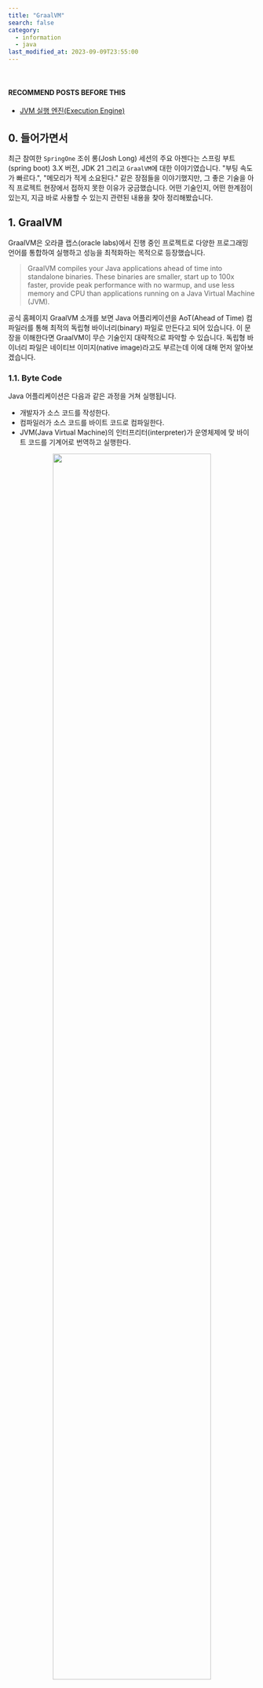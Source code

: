 ```yaml
---
title: "GraalVM"
search: false
category:
  - information
  - java
last_modified_at: 2023-09-09T23:55:00
---
```


<br/>

#### RECOMMEND POSTS BEFORE THIS

* [JVM 실행 엔진(Execution Engine)][jvm-execution-engine-link]

## 0. 들어가면서

최근 참여한 `SpringOne` 조쉬 롱(Josh Long) 세션의 주요 아젠다는 스프링 부트(spring boot) 3.X 버전, JDK 21 그리고 `GraalVM`에 대한 이야기였습니다. 
"부팅 속도가 빠르다.", "메모리가 적게 소요된다." 같은 장점들을 이야기했지만, 그 좋은 기술을 아직 프로젝트 현장에서 접하지 못한 이유가 궁금했습니다. 
어떤 기술인지, 어떤 한계점이 있는지, 지금 바로 사용할 수 있는지 관련된 내용을 찾아 정리해봤습니다. 

## 1. GraalVM

GraalVM은 오라클 랩스(oracle labs)에서 진행 중인 프로젝트로 다양한 프로그래밍 언어를 통합하여 실행하고 성능을 최적화하는 목적으로 등장했습니다. 

> GraalVM compiles your Java applications ahead of time into standalone binaries. These binaries are smaller, start up to 100x faster, provide peak performance with no warmup, and use less memory and CPU than applications running on a Java Virtual Machine (JVM).

공식 홈페이지 GraalVM 소개를 보면 Java 어플리케이션을 AoT(Ahead of Time) 컴파일러를 통해 최적의 독립형 바이너리(binary) 파일로 만든다고 되어 있습니다. 
이 문장을 이해한다면 GraalVM이 무슨 기술인지 대략적으로 파악할 수 있습니다. 
독립형 바이너리 파일은 네이티브 이미지(native image)라고도 부르는데 이에 대해 먼저 알아보겠습니다. 

### 1.1. Byte Code

Java 어플리케이션은 다음과 같은 과정을 거쳐 실행됩니다.

* 개발자가 소스 코드를 작성한다.
* 컴파일러가 소스 코드를 바이트 코드로 컴파일한다.
* JVM(Java Virtual Machine)의 인터프리터(interpreter)가 운영체제에 맞 바이트 코드를 기계어로 번역하고 실행한다.

<p align="center">
    <img src="/images/graal-vm-1.JPG" width="80%" class="image__border">
</p>

### 1.2. Native Image

사실 GraalVM이 만든다는 독립적인 바이너리 파일은 운영체제에서 직접 실행할 수 있는 기계어를 의미합니다. 
소스 코드를 운영체제가 이해할 수 있는 기계어를 직접 컴파일합니다. 
GraalVM가 컴파일을 통해 생성하는 파일은 JVM 없이 운영체제가 직접 실행할 수 있으며 이를 네이티브 이미지(native image)라고 합니다. 

* 개발자가 소스 코드를 작성한다.
* 컴파일러가 소스 코드를 실행 파일로 컴파일한다.
* 운영체제가 실행 파일을 실행한다.

<p align="center">
    <img src="/images/graal-vm-2.JPG" width="50%" class="image__border">
</p>

#### 1.2.1. Native Image in Native Cloud

GraalVM이 추구하는 것은 Java라는 언어가 처음 등장한 배경인 `Write Once Run Anywhere`과 정반대입니다. 
Java는 어플리케이션 코드를 작성하고 한번 빌드하면 플랫폼에 종속되지 않고 어디서든 실행시킬 수 있었습니다. 
GraalVM은 플랫폼에 최적화 된 컴파일을 수행하다보니 운영체제가 변경되면 어플리케이션을 다시 빌드해야합니다. 
예전 C, C++ 처럼 플랫폼에 종속된 컴파일 기술이 다시 등장한 배경에는 클라우드(cloud) 기술 발전이 있습니다. 

* 컨테이너의 베이스 이미지에 맞는 빌드를 수행하면 되므로 호스트 플랫폼에 종속적이지 않다. 
* 클라우드 환경에서 컨테이너가 자주 생성되고 삭제되므로 가벼운 어플리케이션, 빠른 실행이 필요하다.
* 작은 단위의 함수를 서비스처럼 사용하는 서버리스(serverless) 기술은 가볍고, 빠른 실행이 필요하다.

GraalVM의 네이티브 이미지는 이런 문제점을 해결합니다. 

* JVM이 필요한 리소스의 일부만 사용하기 때문에 실행 속도가 빠릅니다.
    * 수 밀리초(milliseconds)만에 실행됩니다.
* 네이티브 바이너리로 작성되었기 때문에 웜업(warmup) 없이 최고의 성능을 즉시 제공합니다.
* 빠르고 효율적인 배포를 위해 경량 컨테이너 이미지로 패키징이 가능합니다.
* 불필요하거나 사용하지 않는 코드들은 제거하기 때문에 공격에 대한 노출을 최소화합니다.

## 2. Compilers

GraalVM은 어플리케이션을 실행하는 두 가지 방법을 제공합니다. 
사용하는 컴파일러에 따라 실행 방법이 바뀝니다. 
GraalVM이 사용하는 두 컴파일러에 대해 살펴보겠습니다. 

* Graal Compiler
    * C2 컴파일러를 대체하기 위해 Java로 개발된 JIT(Just In Time) 컴파일러
* AOT(Ahead Of Time) Compiler
    * 네이티브 이미지를 생성하는 컴파일러

### 2.1. Graal Compiler

Graal 컴파일러에 대해 알아보기 전에 먼저 JIT 컴파일러를 살펴보겠습니다. 

#### 2.1.1. Just In Time Compiler

Java 어플리케이션이 실행되면 바이트 코드는 JVM 인터프리터를 통해 매번 기계어로 번역 후 실행됩니다. 
Java가 C, C++ 같은 컴파일 언어보다 느리다는 이유는 바이트 코드를 기계어로 번역하는 과정 때문입니다. 
실행 속도의 격차를 줄이기 위해 등장한 것이 JIT 컴파일러입니다.

> In computing, just-in-time (JIT) compilation (also dynamic translation or run-time compilations) is a way of executing computer code that involves compilation during execution of a program (at run time) rather than before execution.

JIT 컴파일러는 어플리케이션 런타임 중 자주 실행되는 바이트 코드 영역을 기계어로 컴파일합니다. 
JIT 컴파일러는 디바이스 정보나 CPU 클럭 같은 프로파일링 정보를 활용한 컴파일 최적화를 수행하고, 이를 통해 Java 어플리케이션의 최고 성능(throughput)은 C, C++ 같은 컴파일 언어를 능가할 때도 있다고 합니다. 
Java 어플리케이션이 실행 초반에 속도가 느리고 웜업이 된 후 빨라지는 이유입니다. 

#### 2.1.2. Substitute C2 JIT Compiler

GraalVM 프로젝트는 HotSpot 가상머신의 문제를 몇 가지 문제를 해결하기 위해 Java로 전용 컴파일러를 만듭니다. 
HotSpot 가상머신에서 사용하는 C1, C2 두 개의 컴파일러 중 C2를 대체할 `Graal 컴파일러`를 개발합니다.

* Java 기반으로 개발
    * C++ 언어를 사용하는 개발자가 줄어들어 개발, 유지보수가 어렵다.
    * 현재 Java도 충분히 빠르다.
* 더 이상 어려운 최적화
    * 오랜 기간 유지 보수되어 컴파일러의 복잡도가 너무 높다.
    * 거의 모든 최적화 작업을 수행하여 더이상 최적화할 수 있는 여지가 없다.

<p align="center">
    <img src="/images/graal-vm-3.JPG" width="80%" class="image__border">
</p>
<center>https://dzone.com/articles/episode-2-quotthe-holy-grailquot-graalvm-building</center>

### 2.2. Ahead Of Time Compiler

네이티브 이미지는 네이티브 이미지 생성기(native image generator)에 의해 생성됩니다. 
네이티브 이미지 생성기를 사용하기 위해선 `native-image`라는 도구를 설치합니다. 
이미지 생성기는 내부에서 AOT 컴파일러를 사용합니다. 
네이티브 이미지를 생성하는 과정은 두 단계에 거쳐 컴파일이 수행됩니다. 

* `javac` 컴파일러를 통해 바이트 코드 혹은 jar 파일 생성
* 네이티브 이미지 생성기를 통해 네이티브 이미지 생성
    * 컴파일 된 파일을 클래스 로더를 통해 로딩합니다.
    * 정적 코드 분석을 수행합니다.
    * 분석 결과를 힙 이미지라는 형태의 파일로 만들고 실행할 때 그대로 사용합니다.

이미지 생성기에 의해 만들어진 네이티브 이미지는 다음과 같은 구조를 가집니다.

* 힙 메모리 이미지
* 기계어
* 어플리케이션 실행을 위한 경량화 Substrate VM 

<p align="center">
    <img src="/images/graal-vm-4.JPG" width="100%" class="image__border image__padding">
</p>
<center>http://taewan.kim/graalvm/not_found_native-image_graalvm/</center>

### 2.2.1. Performance Limitation of Native Image

AOT 컴파일러는 정정 코드 분석을 통해 실행 가능한 파일을 미리 만들기 때문에 빠른 실행 속도, 적은 메모리 사용, 작은 패키징 사이즈 등의 장점이 있지만, 런타임 중 최적화를 수행하는 JIT 컴파일러에 비해 최대 처리율은 떨어집니다. 

##### AOT VS JIT Compiler

<p align="center">
    <img src="/images/graal-vm-5.JPG" width="80%" class="image__border image__padding">
</p>
<center>https://mangkyu.tistory.com/302</center>

##### Max Throughput AOT VS JIT Compiler

<p align="center">
    <img src="/images/graal-vm-6.JPG" width="80%" class="image__border">
</p>
<center>https://mangkyu.tistory.com/302</center>

### 2.2.2. Dynamic Features Limitation of Native Image

정적 코드 분석을 통해 미리 기계어로 컴파일을 진행하다보니 Java의 강력한 동적 기능들을 사용하는데 제약이 있는 것 같습니다. 

* Accessing Resources
* Certificate Management
* Dynamic Proxy
* Java Native Interface (JNI)
* JCA Security Services
* Reflection
* URL Protocols

Java 동적 기능들을 지원하지만, 힌트(hint)를 별도로 작성해야하 하는 불편함이 있는 것 같습니다. 
스프링 프레임워크는 내부적으로 리플렉션(reflection)이나 동적 프록시(dynamic proxy) 기능을 많이 사용할 텐데 이를 어떻게 지원하는지에 대해선 다음 포스트로 정리할 예정입니다. 

### 2.4. Compilers in OpenJDK

OpenJDK는 실험적으로 Graal JIT 컴파일러와 AOT 컴파일러를 추가헀다가 현재는 제외하였습니다. 

* [JEP 243](https://openjdk.org/jeps/243) - Java-Level JVM Compiler Interface
* [JEP 295](https://openjdk.org/jeps/295) - Ahead-of-Time Compilation
* [JEP 317](https://openjdk.org/jeps/317) - Experimental Java-Based JIT Compiler
* [JEP 410](https://openjdk.org/jeps/410) - Remove the Experimental AOT and JIT Compiler

## 3. GraalVM as a Language Platform

GraalVM은 다양한 프로그래밍 언어를 실행하는 플랫폼으로서 다음과 같은 구조를 가집니다. 

* Java HotSpot VM
    * JVM 환경 제공
    * JVMCI(JVM Compiler Interface)를 통해 필요한 컴파일러 모듈을 선택적으로 사용
* Graal Compiler
    * Java 기반으로 만들어진 JIT 컴파일러
* Truffle Framework
    * JVM 기반이 아니었던 언어들을 번역하기 위한 프레임워크
* Sulong
    * C, C++, Rust 같은 저수준 언어를 GraalVM에서 실행시키기 위한 LLVM 기반 컴파일러

<p align="center">
    <img src="/images/graal-vm-7.JPG" width="100%" class="image__border">
</p>
<center>https://www.graalvm.org/community/assets/</center>

#### REFERENCE

* <https://www.youtube.com/watch?v=8umoZWj6UcU>
* <https://www.youtube.com/watch?v=C7toO3WV1NQ>
* <https://www.youtube.com/watch?v=54rxc2dEv10>
* <https://2023.springio.net/docs/slides/going-native-fast-and-lightweight-spring-boot-applications-with-graalvm-alina-yurenko-springio23.pdf>
* <https://www.graalvm.org/community/assets/>
* <https://www.graalvm.org/latest/docs/introduction/>
* <https://www.graalvm.org/latest/reference-manual/java/compiler/>
* <https://www.graalvm.org/latest/reference-manual/native-image/>
* <https://www.graalvm.org/latest/reference-manual/native-image/metadata/Compatibility/>
* <https://www.graalvm.org/latest/reference-manual/native-image/dynamic-features/Reflection/>
* <https://www.graalvm.org/latest/reference-manual/native-image/dynamic-features/DynamicProxy/>
* <https://mangkyu.tistory.com/301>
* <https://mangkyu.tistory.com/302>
* <https://shirohoo.github.io/backend/java/2022-07-16-aot-vs-jit-in-java/>
* <https://www.baeldung.com/graal-java-jit-compiler>
* <http://taewan.kim/graalvm/not_found_native-image_graalvm/>

[jvm-execution-engine-link]: https://junhyunny.github.io/information/java/jvm-execution-engine/